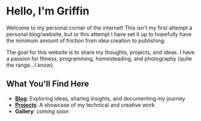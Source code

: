 # Hello, I'm Griffin

Welcome to my personal corner of the internet! This isn't my first attempt a personal blog/website, but or this attempt I have set it up to hopefully have the minimum amount of friction from idea creation to publishing.

The goal for this website is to share my thoughts, projects, and ideas. I have a passion for fitness, programming, homesteading, and photography (quite the range...I know).

## What You'll Find Here

- **[Blog](/posts)**: Exploring ideas, sharing insights, and documenting my journey
- **[Projects](/projects)**: A showcase of my technical and creative work
- **Gallery**: *coming soon*
